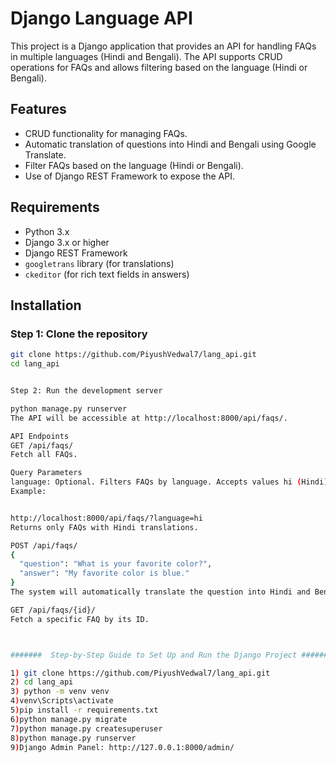 # Django Language API

This project is a Django application that provides an API for handling FAQs in multiple languages (Hindi and Bengali). The API supports CRUD operations for FAQs and allows filtering based on the language (Hindi or Bengali).

## Features

- CRUD functionality for managing FAQs.
- Automatic translation of questions into Hindi and Bengali using Google Translate.
- Filter FAQs based on the language (Hindi or Bengali).
- Use of Django REST Framework to expose the API.

## Requirements

- Python 3.x
- Django 3.x or higher
- Django REST Framework
- `googletrans` library (for translations)
- `ckeditor` (for rich text fields in answers)

## Installation

### Step 1: Clone the repository

```bash
git clone https://github.com/PiyushVedwal7/lang_api.git
cd lang_api


Step 2: Run the development server

python manage.py runserver
The API will be accessible at http://localhost:8000/api/faqs/.

API Endpoints
GET /api/faqs/
Fetch all FAQs.

Query Parameters
language: Optional. Filters FAQs by language. Accepts values hi (Hindi) or bn (Bengali).
Example:


http://localhost:8000/api/faqs/?language=hi
Returns only FAQs with Hindi translations.

POST /api/faqs/
{
  "question": "What is your favorite color?",
  "answer": "My favorite color is blue."
}
The system will automatically translate the question into Hindi and Bengali.

GET /api/faqs/{id}/
Fetch a specific FAQ by its ID.



#######  Step-by-Step Guide to Set Up and Run the Django Project ########

1) git clone https://github.com/PiyushVedwal7/lang_api.git
2) cd lang_api
3) python -m venv venv
4)venv\Scripts\activate
5)pip install -r requirements.txt
6)python manage.py migrate
7)python manage.py createsuperuser
8)python manage.py runserver
9)Django Admin Panel: http://127.0.0.1:8000/admin/




